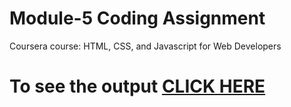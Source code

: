 
# Module-5 Coding Assignment

Coursera course: HTML, CSS, and Javascript for Web Developers

# To see the output [CLICK HERE](https://AbdullahiAli2.github.io/Coursera-HTML-CSS-and-JavaScript-for-Web-Developers/Assignments/module-5/index.html)
